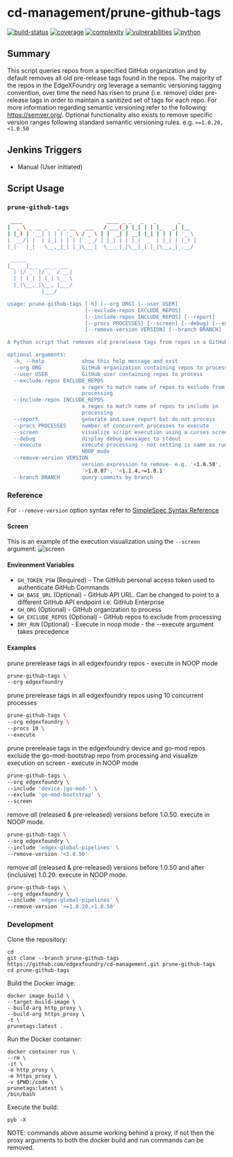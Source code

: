 # cd-management/prune-github-tags
[![build-status](https://jenkins.edgexfoundry.org/job/edgexfoundry/job/cd-management/job/prune-github-tags/badge/icon)](https://jenkins.edgexfoundry.org/job/edgexfoundry/job/cd-management/job/prune-github-tags)
[![coverage](https://img.shields.io/badge/coverage-100.0%25-brightgreen)](https://pybuilder.io/)
[![complexity](https://img.shields.io/badge/complexity-Slight:%2012-yellow)](https://radon.readthedocs.io/en/latest/api.html#module-radon.complexity)
[![vulnerabilities](https://img.shields.io/badge/vulnerabilities-None-brightgreen)](https://pypi.org/project/bandit/)
[![python](https://img.shields.io/badge/python-3.9-teal)](https://www.python.org/downloads/)

## Summary

This script queries repos from a specified GitHub organization and by default removes all old pre-release tags found in the repos. The majority of the repos in the EdgeXFoundry org leverage a semantic versioning tagging convention, over time the need has risen to prune (i.e. remove) older pre-release tags in order to maintain a sanitized set of tags for each repo. For more information regarding semantic versioning refer to the following: https://semver.org/. Optional functionality also exists to remove specific version ranges following standard semantic versioning rules. e.g. `>=1.0.20,<1.0.50`

## Jenkins Triggers

* Manual (User initiated)

## Script Usage

### `prune-github-tags`
```bash
 ____                           ____ _ _   _   _       _
|  _ \ _ __ _   _ _ __   ___   / ___(_) |_| | | |_   _| |__
| |_) | '__| | | | '_ \ / _ \ | |  _| | __| |_| | | | | '_ \
|  __/| |  | |_| | | | |  __/ | |_| | | |_|  _  | |_| | |_) |
|_|   |_|   \__,_|_| |_|\___|  \____|_|\__|_| |_|\__,_|_.__/

 _____
|_   _|_ _  __ _ ___
  | |/ _` |/ _` / __|
  | | (_| | (_| \__ \
  |_|\__,_|\__, |___/
           |___/

usage: prune-github-tags [-h] [--org ORG] [--user USER]
                         [--exclude-repos EXCLUDE_REPOS]
                         [--include-repos INCLUDE_REPOS] [--report]
                         [--procs PROCESSES] [--screen] [--debug] [--execute]
                         [--remove-version VERSION] [--branch BRANCH]

A Python script that removes old prerelease tags from repos in a GitHub org

optional arguments:
  -h, --help            show this help message and exit
  --org ORG             GitHub organization containing repos to process
  --user USER           GitHub user containing repos to process
  --exclude-repos EXCLUDE_REPOS
                        a regex to match name of repos to exclude from
                        processing
  --include-repos INCLUDE_REPOS
                        a regex to match name of repos to include in
                        processing
  --report              generate and save report but do not process
  --procs PROCESSES     number of concurrent processes to execute
  --screen              visualize script execution using a curses screen
  --debug               display debug messages to stdout
  --execute             execute processing - not setting is same as running in
                        NOOP mode
  --remove-version VERSION
                        version expression to remove- e.g. '<1.0.50',
                        '>1.0.87', '<1.1.4,>=1.0.1'
  --branch BRANCH       query commits by branch
```

### Reference
For `--remove-version` option syntax refer to [SimpleSpec Syntax Reference](https://python-semanticversion.readthedocs.io/en/latest/reference.html#semantic_version.SimpleSpec)

#### Screen
This is an example of the execution visualization using the `--screen` argument:
![screen](/docs/images/screen.gif)

#### Environment Variables

* `GH_TOKEN_PSW`      (Required) - The GitHub personal access token used to authenticate GitHub Commands
* `GH_BASE_URL`       (Optional) - GitHub API URL. Can be changed to point to a different GitHub API endpoint i.e. GitHub Enterprise
* `GH_ORG`            (Optional) - GitHub organization to process
* `GH_EXCLUDE_REPOS`  (Optional) - GitHub repos to exclude from processing
* `DRY_RUN`           (Optional) - Execute in noop mode - the --execute argument takes precedence

#### Examples

prune prerelease tags in all edgexfoundry repos - execute in NOOP mode
```bash
prune-github-tags \
--org edgexfoundry
```

prune prerelease tags in all edgexfoundry repos using 10 concurrent processes
```bash
prune-github-tags \
--org edgexfoundry \
--procs 10 \
--execute
```

prune prerelease tags in the edgexfoundry device and go-mod repos exclude the go-mod-bootstrap repo from processing and visualize execution on screen - execute in NOOP mode
```bash
prune-github-tags \
--org edgexfoundry \
--include 'device-|go-mod-' \
--exclude 'go-mod-bootstrap' \
--screen
```

remove *all* (released & pre-released) versions before 1.0.50. execute in NOOP mode.
```bash
prune-github-tags \
--org edgexfoundry \
--include 'edgex-global-pipelines' \
--remove-version '<1.0.50'
```

remove *all* (released & pre-released) versions before 1.0.50 and after (inclusive) 1.0.20. execute in NOOP mode.
```bash
prune-github-tags \
--org edgexfoundry \
--include 'edgex-global-pipelines' \
--remove-version '>=1.0.20,<1.0.50'
```

### Development
Clone the repository:
```
cd
git clone --branch prune-github-tags https://github.com/edgexfoundry/cd-management.git prune-github-tags
cd prune-github-tags
```

Build the Docker image:
```
docker image build \
--target build-image \
--build-arg http_proxy \
--build-arg https_proxy \
-t \
prunetags:latest .
```

Run the Docker container:
```
docker container run \
--rm \
-it \
-e http_proxy \
-e https_proxy \
-v $PWD:/code \
prunetags:latest \
/bin/bash
```

Execute the build:
```
pyb -X
```
NOTE: commands above assume working behind a proxy, if not then the proxy arguments to both the docker build and run commands can be removed.
